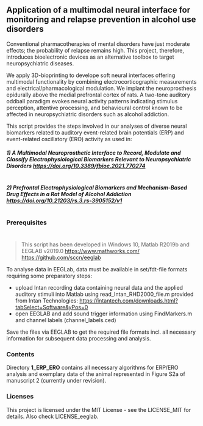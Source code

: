## Application of a multimodal neural interface for monitoring and  relapse prevention in alcohol use disorders
Conventional pharmacotherapies of mental disorders have just moderate effects; the probability of relapse remains high. This project, therefore, introduces bioelectronic devices as an alternative toolbox to target neuropsychiatric diseases.

We apply 3D-bioprinting to develope soft neural interfaces offering multimodal functionality by combining electrocorticographic measurements and electrical/pharmacological modulation. We implant the neuroprosthesis epidurally above the medial prefrontal cortex of rats. A two-tone auditory oddball paradigm evokes neural activity patterns indicating stimulus perception, attentive processing, and behavioural control known to be affected in neuropsychiatric disorders such as alcohol addiction. 

This script provides the steps involved in our analyses of diverse neural biomarkers related to auditory event-related brain potentials (ERP) and event-related oscillatory (ERO) activity as used in:

##### 1) A Multimodal Neuroprosthetic Interface to Record, Modulate and Classify Electrophysiological Biomarkers Relevant to Neuropsychiatric Disorders https://doi.org/10.3389/fbioe.2021.770274
#
##### 2) Prefrontal Electrophysiological Biomarkers and Mechanism-Based Drug Effects in a Rat Model of Alcohol Addiction https://doi.org/10.21203/rs.3.rs-3905152/v1  
#
#
#
### Prerequisites
#
> This script has been developed in Windows 10, Matlab R2019b and EEGLAB v2019.0
https://www.mathworks.com/
https://github.com/sccn/eeglab
>

To analyse data in EEGLab, data must be available in set/fdt-file formats 
requiring some preparatory steps: 
- upload Intan recording data containing neural data and the applied auditory stimuli into Matlab using read_Intan_RHD2000_file.m provided from Intan Technologies: https://intantech.com/downloads.html?tabSelect=Software&yPos=0
- open EEGLAB and add sound trigger information using FindMarkers.m and channel labels (channel_labels.ced)

Save the files via EEGLAB to get the required file formats incl. all necessary information for subsequent data processing and analysis.

### Contents

Directory **1_ERP_ERO** contains all necessary algorithms for ERP/ERO analysis and exemplary data of the animal represented in Figure S2a of manuscript 2 (currently under revision).


### Licenses

This project is licensed under the MIT License - see the LICENSE_MIT for details. Also check LICENSE_eeglab.

